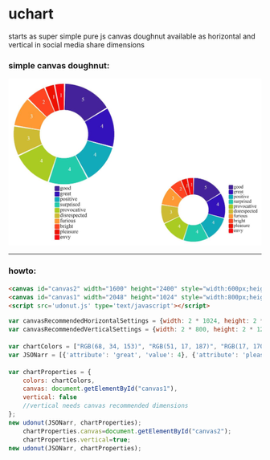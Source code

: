 # uchart
starts as super simple pure js canvas doughnut available as horizontal and vertical in social media share dimensions

### simple canvas doughnut: 
![alt text](https://github.com/k-gintaras/uchart/blob/master/screenshot.JPG "simple canvas doughnut")
***

### howto: 
```html
<canvas id="canvas2" width="1600" height="2400" style="width:600px;height:auto;"></canvas>
<canvas id="canvas1" width="2048" height="1024" style="width:800px;height:auto;"></canvas>
<script src='udonut.js' type='text/javascript'></script>
```

```js
var canvasRecommendedHorizontalSettings = {width: 2 * 1024, height: 2 * 512};
var canvasRecommendedVerticalSettings = {width: 2 * 800, height: 2 * 1200};

var chartColors = ["RGB(68, 34, 153)", "RGB(51, 17, 187)", "RGB(17, 170, 187)", "RGB(34, 204, 170)", "RGB(170, 204, 34)", "RGB(204, 187, 51)", "RGB(255, 153, 51)", "RGB(255, 68, 34)", "RGB(238, 17, 0)", "RGB(248, 12, 18)"];
var JSONarr = [{'attribute': 'great', 'value': 4}, {'attribute': 'pleasure', 'value': 1}, {'attribute': 'positive', 'value': 4}, {'attribute': 'bright', 'value': 2}, {'attribute': 'surprised', 'value': 4}, {'attribute': 'disrespected', 'value': 3}, {'attribute': 'envy', 'value': 1}, {'attribute': 'furious', 'value': 3}, {'attribute': 'provocative', 'value': 4}, {'attribute': 'good', 'value': 5}];

var chartProperties = {
	colors: chartColors,
	canvas: document.getElementById("canvas1"),
	vertical: false
	//vertical needs canvas recommended dimensions
};
new udonut(JSONarr, chartProperties);
	chartProperties.canvas=document.getElementById("canvas2");
	chartProperties.vertical=true;
new udonut(JSONarr, chartProperties);
```

